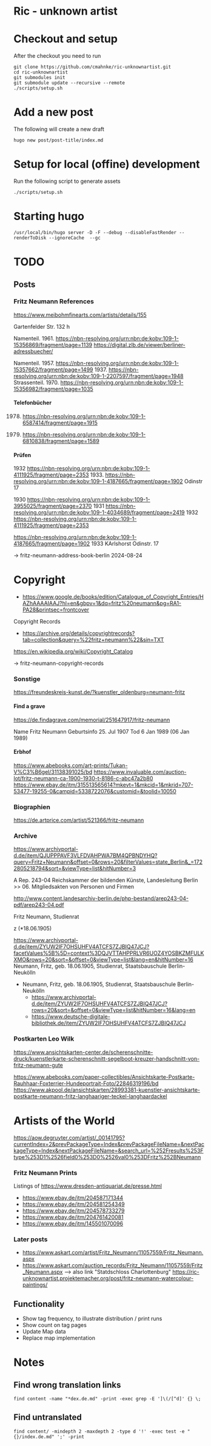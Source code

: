 Ric - unknown artist
===================

# Checkout and setup

After the checkout you need to run

```
git clone https://github.com/cmahnke/ric-unknownartist.git
cd ric-unknownartist
git submodules init
git submodule update --recursive --remote
./scripts/setup.sh
```

# Add a new post

The following will create a new draft

```
hugo new post/post-title/index.md
```

# Setup for local (offine) development

Run the following script to generate assets

```
./scripts/setup.sh
```

# Starting hugo

```
/usr/local/bin/hugo server -D -F --debug --disableFastRender --renderToDisk --ignoreCache  --gc
```

# TODO

## Posts

### Fritz Neumann References

https://www.meibohmfinearts.com/artists/details/155

Gartenfelder Str. 132 h

Namenteil. 1961. https://nbn-resolving.org/urn:nbn:de:kobv:109-1-15356869/fragment/page=1139
https://digital.zlb.de/viewer/berliner-adressbuecher/


Namenteil. 1957. https://nbn-resolving.org/urn:nbn:de:kobv:109-1-15357662/fragment/page=1499
1937. https://nbn-resolving.org/urn:nbn:de:kobv:109-1-2207597/fragment/page=1948
Strassenteil. 1970. https://nbn-resolving.org/urn:nbn:de:kobv:109-1-15356982/fragment/page=1035


#### Telefonbücher

1978. https://nbn-resolving.org/urn:nbn:de:kobv:109-1-6587414/fragment/page=1915

1984. https://nbn-resolving.org/urn:nbn:de:kobv:109-1-6810838/fragment/page=1589

#### Prüfen
1932 https://nbn-resolving.org/urn:nbn:de:kobv:109-1-4111925/fragment/page=2353
1933. https://nbn-resolving.org/urn:nbn:de:kobv:109-1-4187665/fragment/page=1902
  Odinstr 17


  1930 https://nbn-resolving.org/urn:nbn:de:kobv:109-1-3955025/fragment/page=2370
  1931 https://nbn-resolving.org/urn:nbn:de:kobv:109-1-4034689/fragment/page=2419
  1932 https://nbn-resolving.org/urn:nbn:de:kobv:109-1-4111925/fragment/page=2353

  https://nbn-resolving.org/urn:nbn:de:kobv:109-1-4187665/fragment/page=1902
  1933 KArlshorst Odinstr. 17


-> fritz-neumann-address-book-berlin 2024-08-24

# Copyright

* https://www.google.de/books/edition/Catalogue_of_Copyright_Entries/HAZhAAAAIAAJ?hl=en&gbpv=1&dq=fritz%20neumann&pg=RA1-PA28&printsec=frontcover

Copyright Records
* https://archive.org/details/copyrightrecords?tab=collection&query=%22fritz+neumann%22&sin=TXT

https://en.wikipedia.org/wiki/Copyright_Catalog

-> fritz-neumann-copyright-records

### Sonstige

https://freundeskreis-kunst.de/?kuenstler_oldenburg=neumann-fritz

#### Find a grave
https://de.findagrave.com/memorial/251647917/fritz-neumann

Name
Fritz Neumann
Geburtsinfo
25. Jul 1907
Tod
6 Jan 1989 (06 Jan 1989)

#### Erbhof
https://www.abebooks.com/art-prints/Tukan-V%C3%B6gel/31138391025/bd
https://www.invaluable.com/auction-lot/fritz-neumann-ca-1900-1930-t-8186-c-abc47a2b80
https://www.ebay.de/itm/315513565614?mkevt=1&mkcid=1&mkrid=707-53477-19255-0&campid=5338722076&customid=&toolid=10050


### Biographien

https://de.artprice.com/artist/521366/fritz-neumann

### Archive
https://www.archivportal-d.de/item/QJUPPPAVF3VLFDVAHPWA7BM4QPBNDYHQ?query=Fritz+Neumann&offset=0&rows=20&filterValues=state_Berlin&_=1722805218794&sort=&viewType=list&hitNumber=3

A Rep. 243-04 Reichskammer der bildenden Künste, Landesleitung Berlin >> 06. Mitgliedsakten von Personen und Firmen

http://www.content.landesarchiv-berlin.de/php-bestand/arep243-04-pdf/arep243-04.pdf

Fritz Neumann, Studienrat

z (*18.06.1905)

https://www.archivportal-d.de/item/ZYUW2IF7OHSUHFV4ATCFS7ZJBIQ47JCJ?facetValues%5B%5D=context%3DQJVTTAHPPRLVR6UOZ4YOSBKZMFULKXMO&rows=20&sort=&offset=0&viewType=list&lang=en&hitNumber=16
Neumann, Fritz, geb. 18.06.1905, Studienrat, Staatsbauschule Berlin-Neukölln

* Neumann, Fritz, geb. 18.06.1905, Studienrat, Staatsbauschule Berlin-Neukölln
  * https://www.archivportal-d.de/item/ZYUW2IF7OHSUHFV4ATCFS7ZJBIQ47JCJ?rows=20&sort=&offset=0&viewType=list&hitNumber=16&lang=en
  * https://www.deutsche-digitale-bibliothek.de/item/ZYUW2IF7OHSUHFV4ATCFS7ZJBIQ47JCJ


### Postkarten Leo Wilk
https://www.ansichtskarten-center.de/scherenschnitte-druck/kuenstlerkarte-scherenschnitt-segelboot-kreuzer-handschnitt-von-fritz-neumann-gute

https://www.abebooks.com/paper-collectibles/Ansichtskarte-Postkarte-Rauhhaar-Foxterrier-Hundeportrait-Foto/22846319196/bd
https://www.akpool.de/ansichtskarten/28993381-kuenstler-ansichtskarte-postkarte-neumann-fritz-langhaariger-teckel-langhaardackel

# Artists of the World

https://aow.degruyter.com/artist/_00141795?currentIndex=2&prevPackageType=Index&prevPackageFileName=&nextPackageType=Index&nextPackageFileName=&search_url=%252Fresults%253Ftype%253D1%2526field0%253D0%2526val0%253DFritz%252BNeumann

### Fritz Neumann Prints

Listings of https://www.dresden-antiquariat.de/presse.html
* https://www.ebay.de/itm/204587171344
* https://www.ebay.de/itm/204581254349
* https://www.ebay.de/itm/204578733279
* https://www.ebay.de/itm/204761420081
* https://www.ebay.de/itm/145501070096

### Later posts

* https://www.askart.com/artist/Fritz_Neumann/11057559/Fritz_Neumann.aspx
* https://www.askart.com/auction_records/Fritz_Neumann/11057559/Fritz_Neumann.aspx
--> also link "Statdschloss Charlottenburg" https://ric-unknownartist.projektemacher.org/post/fritz-neumann-watercolour-paintings/


## Functionality

* Show tag frequency, to illustrate distribution / print runs
* Show count on tag pages
* Update Map data
* Replace map implementation

# Notes

## Find wrong translation links

```
find content -name "*dex.de.md" -print -exec grep -E ']\(/[^d]' {} \;
```

## Find untranslated

```
find content/ -mindepth 2 -maxdepth 2 -type d '!' -exec test -e "{}/index.de.md" ';' -print
```

